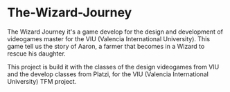# The-Wizard-Journey
The Wizard Journey it's a game develop for the design and development of videogames master for the VIU (Valencia International University). This game tell us the story of Aaron, a farmer that becomes in a Wizard to rescue his daughter.

This project is build it with the classes of the design videogames from VIU and the develop classes from Platzi, for the VIU (Valencia International University) TFM project. 

